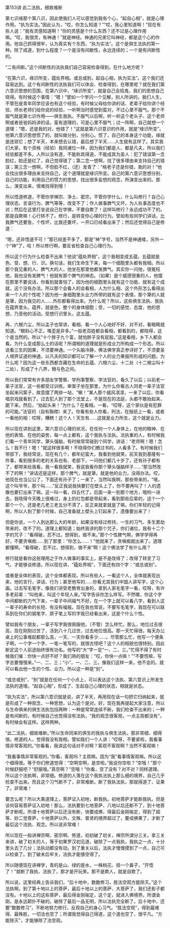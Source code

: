 第153讲 此二法执，细故难断

第七识缘那个第八识，因此使我们人可以感觉到我有个心，“起自心相”，就是心理作用。“执为实法。”因此认为，“哎，你怎么知道？”“哎，我心里知道啊！”现在有些人说：“我有灵感知道啊！”你的灵感是个什么东西？还不过是心理作用嘛。“哎，我很灵，有神通！”就是神经。神通的兄弟它叫神经，都是这个心的作用。他自己抓得很牢，认为真实有个东西，“执为实法”。这个是俱生法执的第一种。除了成道，到什么程度？一个是没有间歇性，永远连续的；一个是有间断性的。

“二有间断。”这个间断性的法执我们自己容易检查得到。在什么地方呢？

“在第六识，缘识所变，蕴处界相。或总或别，起自心相，执为实法”。这个我们还容易达到。这个有间断性的法执我们可以体会、检查得到，在哪里呢？就在我们第六意识思想的范围，在第六识中，“缘识所变”，就是自己会捣鬼，我们的思想自己晓得。有时候这个事情：“嗯！”譬如一个学问一个见解，别人所讲的，我们人生，不管在座青年同学应该也有这个经验，有时候父母给你讲的话、老辈子给你讲个经验、师长老师们给你说的经验，一听啊当时感觉到蛮对，不过心里不服气。那个不服气就是第七识作用——俱生我执。不服气以后啊，听一听这个老头子、这个老师啊或者爸爸妈妈讲的话，蛮有道理的，可是心里不服气；过一阵啊，自己就想一个道理：“嗯，还是我的对，他错了！”这就是第六识意识的作用，就是“缘识所变”。他第六意识思想惯了的，就叫做分别，分别心。惯了，自己的本身这个功能，缘就是连锁它；想了半天，本来想去认错，最后想了半天……人生就有这样了。其实我们大家，有个资格（经验）我同诸位一样，因为我们都是人、都是凡夫，所以我们经验都差不多。人所以没有道，不能称其得道，不能成其为圣人：犯了错误第一念脸红，脸还是红了，自己觉得错了；第二念一想啊，找了很多理由来支持自己的错误；第三念一想啊，不但脸不红，（还）发青了：“格老子还是你错，我的对！”他会找出很多理由来支持自己，这个道理就是缘识所变。自己的第六意识思想分别，自己的功能，利用自己的惯力的思想，找出很多妄想的观念，所演变出来的。那么，演变出来，很难找得到哦！

所以悟道修道，不管你学禅宗、净土、密宗，不管你学什么，什么叫修行？自己心理状态、言语行为、脾气等等，改变不了；作人做事脾气又坏，为人处事态度也不对；然后在这里打坐说自己在学佛，不要自欺了！这样叫修行？永远成功不了的。那是自欺嘛！心行转不了。修行，是转变你心理的行为。譬如有些同学们讲话，比我脾气还要急，个性坏，比我还要坏，一开口已经看出来了；然后还觉得自己是修道：

“嗯，还非悟道不可！”那已经差不多了，那是“神”字号，当然不是神通喽，另外一个“神”了，哈！所以修行啊，要反省检查自己心理行为。

所以这个行为什么检查不出来？他说“蕴处界相”，这个我相变成五蕴，五蕴就是色、受、想、行、识。换句话，我们生命生下来，每一个细胞里头都有我相。所以那个我见重的人、脾气大的人，他坐在那里他都发脾气。其实你一问他，很冤枉他，我也没有发脾气！他就有那个脾气的神态。（如果）是个威德很重的人，他摆在那里不要说话，你看到就害怕了，因为他的细胞里头就有这个功能、就有这个成就，这个没有办法。所以那个会看人的会看相，人为什么相、这个外形怎么看得出来一个人的个性呢？因为他一身细胞里头业力所带的就有这个表情，那个犟的人就是犟，因为我见的人……外形都看得出来。为什么呢？所以，这些俱生法执、我执在蕴界里头。蕴界，就是色，整个的身体细胞；受，一切的感觉、态度，他的思想，乃至他的活动。受想行识里头，这五蕴。

再，六根六尘，所以孟子也常讲，看相、看一个人心地好不好、对不对，看眼睛就知道。“眼斜心不正，嘴歪是非多。”一般老百姓都会看相，都看到的，都晓得，这个是当然的。所以“十个胖子九个富，就怕胖子没有屁股。”这是看相，乡下人都会看。为什么变成那么土的话呢？所谓相的道理就是形成业力所构成一个形态。所以说看三生的因果，不须要神通。一个头脑冷静，佛法佛学真正参详好了，不须要圣人境界证道的神通，以凡夫的知识都可以了解一个人的业力果报所形成的问题。为什么呢？因为这一些东西都含藏在生命的五蕴、六根六尘、十二处（十二根尘叫十二处），形成了十八界，眼与色之间。

所以我们常常有许多朋友学警察、学刑事警察、学法官的，看久了以后；以前老一辈子法官，这一些都受过训练。审案子坐在那里，为什么你看古人同老一辈子法官坐起来问案子，故意摆了两排一站，“唰！”某人那个威风凛凛，一来了以后，你看唱京戏就看到了。过去犯人到了那个法堂上，不是现在的法庭，头都不敢抬起来，跪下来。然后，“抬起头来！”为什么？在看相。一看，“哎呀，这个家伙是有犯罪的可能。”法官的（自有胸襟）来了。你看有些人你看，刑法，在报纸上一看，或者一看他的相：哎呀，糟糕！这个人！天生有……这就是业力所生，这个就是业力。

所以现在讲到这里，第六意识心理的状况，在任何一个人身体上，在他的眼神、在他的表情、在他的姿势，每一点上都有，这个我执与法执。法执重的人，有时候我们看一个青年同学，犟头强脑，有时候常常碰到个同学，讲话：“老师啊！嗯！怎么！我不行！嗯！”就这样很多啊！不晓得你们教过书的，人看多了。有时候我们带部下，我经常说，现在有几个，都年纪蛮大，我看到他就笑。前天我到基隆有一件事，看到很多的老的关系也有、老部下，一问他们都几十岁了，还有孙子都有了，都带来给我看。我一看我就笑，我说我看你那个犟头强脑样子……“那当然改不了的啊！”讲话还是这样，那个脾气，就是犟。就是他的业力，没得办法。哎，他现在也当公公了，下面还有孙子了；一来了，当然叫我啊，那些带来的，“哦，这个叫爷爷，那个叫……”反正我说我快要钉在壁头上了，你不要再叫了！人的遗像也要钉出来了嘛。这一叫一看，四五代了。后面一来一到那个地方，哦哟一进去，我晓得今天晚上很难过，身上的红包都是带起来，看到那些后辈的，这个一个那个一个。还是老几老三老五分不清了，反正来就拿就是了嘛。你们年轻的记得啊，所以人到了那个时候，自己准备就上壁头上钉起来了，遗像要出来了！

但是你说，一个人到达那么大的年龄，如果没有经过修持，一生的习气、多生累劫带来的，改不了的。道理上都知道；始终我讲的那个咒子，你们诸位，我有十二个字的咒子：“看得破，忍不过。想得到，做不来。”那个个性脾气啊，佛学学得再好，不要贪嗔痴……到了那里：“你怎么……！”他就来了，贪嗔痴就出来了。道理都懂啊，“看得破，忍不过，想得到，做不来”啊！这个佛法学了有什么用？

修行就是看你这些理用之于作人做事的事实上，是不是改得了；改得了转变了习气，才能够谈修道。所以现在讲，“蕴处界相”，下面还有四个字：“或总或别”。

或者是全体的表现，这个全体都表现。所以有些人，一看这个人，全体就表现出来，他的言行，讲话、行为；甚至他写的……你看尤其我们中国人讲写字，这个心画。过去写毛笔字，像我们讲受老教育出身的，拿到人家毛笔字一看，哎呀，有许多老前辈：“叫他来，叫这个年轻人来。”写字告诉你怎么样写。不然哪，你这个字中间都断的力气下来，一辈子中间福气不好。在一个字上就可以看八字，看到人这一辈子的寿命的长短、有没有福报。现在我也常说，不要写毛笔字，我现在可以联系到在你们的钢笔字、原子笔上写的字我已经看出来，这是个什么个性。

譬如我有个朋友，一辈子写字我很佩服他，（不管）怎么样忙。那么，地位过去很高，现在刚刚过世了，活到八十几过世，过去地位很高。那一天忙得很，每天办公桌上的公事堆起都那么高，一天、一天你看多少……。尽管那么忙，他写一个便条子啊，一个字一个字、一笔一笔写的，就很古怪吧？这个人的相貌也很特别。因此断定这个人前途始终很有功名。他写的“大”字一定“一、二、三。”忙得不得了有时候我们催：你快一点好不好？我们熟的朋友：“哎，你快一点嘛！”“不要慌嘛，写字总要慢慢来。”一、二、三；“小”，一、二、三。像我们这样一来，他不会的。就可以看出他一生的个性、业力。所以这一种是“别”。

“或总或别”，“别”就是在任何一个小点上，可以表达这个法执、第六意识上所发生法执的道理。“起自心相”，形成了、生起自己心理的状态，相就是状态。

“执为实法”，所以第六意识就是说，讲了半天，再用现在话一句把它归纳起来，就是形成了一种观念、一种思想，认为这个是对。好，现在我再提起大家注意，所以与生命俱来的俱生法执包括两种：一种是常常连续不断，我们检查不出来的；一种是有间断的，有时候自己也觉得没有法执，“我的观念很客观，一点主观都没有”，有时候会有这样。这样两种。

“此二法执，细故难断。”所以生命同来的俱生的我执与俱生法执，那非常细、细得很。修道的人，觉得我没有我相，譬如我们一个人讲：“哎呀，不要紧啦，我看事情非常客观的。”你看看，我讲这句话对不对啊？客观不客观啊？当然不客观嘛！

“我看事情非常客观的。”你看，客观吗？主观嘛。因为“我”看事情客观嘛。所以这个细得很。等于你们修道觉得：“空啊空啊，是空啦。”我说你空啦？“空哦！”那个时候舒服吧？“舒服哦。”真空啊？“空哦！”你看，空了没有？对不对？同样道理。所以这个法执啊，非常细。修道的人落在这个我执法执上那么细的境界，自己几乎检查不出来。而且这个习气断不了，非常难断。断了我执法执，那就得道了、证果了。非常难！

要怎么呢？所以大乘道理上，菩萨证入初地，断我执。初地菩萨才能断我执。但是谈何容易菩萨证入初地！那么，法执要到七地菩萨、八地以后还断不了，到十地菩萨才断呢。所谓十地菩萨以后还没有断，快要成佛，得最后金刚喻定，得到了超等、妙二觉菩萨，十地菩萨以外，文殊、普贤的境界超过了，要成佛果了，才断了最后这个法执、观念。所以说非常难！

所以现在一般讲禅宗啊、密宗啊、修道，初初破了初关，禅宗所谓分三关。拿三关来讲，破了初关的人，等于初果罗汉初见道，破除了一点我执，我执之一点，十分里头去了几分；法执动都没有动。到了重关以后，法执才慢慢摸到了一点，自己可以检查了。到了破末后牢关，法执才能够空得了。

所以随便现在讲禅学，青的是山、绿的是水，一株桃花、扭一个鼻子，“开悟了！”就断了我执、法执了，那才是开玩笑。那不是欺人，就是自欺了。

所以说，这里经典上告诉我们，“后十地中，数数修习，胜法空观方能除灭。”这个法执啊，到了第十地以上的菩萨，最后十地以上的菩萨、大菩萨了，我们还影子都没有。十地以上的这些菩萨，最后得金刚喻定，这个定，就进入佛境界。所谓金刚，是永远颠扑不破的。破除了最后一品无明，所以法执完全断了。后十地中，还要“数数修习”，不断地努力修行，反观自己的身心习气。“胜法空观”，得到最难得、最殊胜，一切法也空了；所谓我觉得自己得道，这个道也空了，很平凡。“方能除灭”，才能够除了法空观。
